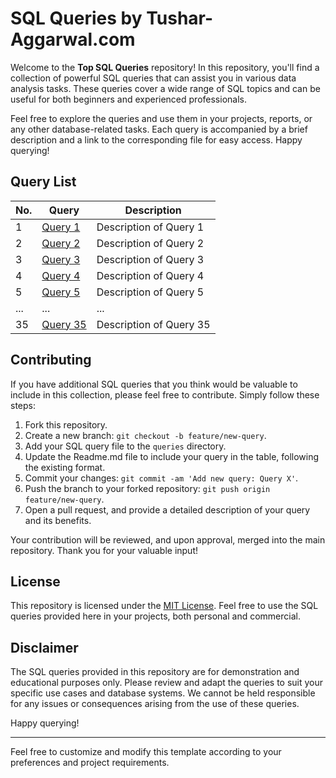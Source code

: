 # SQL Queries by Tushar-Aggarwal.com

Welcome to the **Top SQL Queries** repository! In this repository, you'll find a collection of powerful SQL queries that can assist you in various data analysis tasks. These queries cover a wide range of SQL topics and can be useful for both beginners and experienced professionals.

Feel free to explore the queries and use them in your projects, reports, or any other database-related tasks. Each query is accompanied by a brief description and a link to the corresponding file for easy access. Happy querying!

## Query List

| No. | Query | Description |
| --- | ----- | ----------- |
| 1   | [Query 1](queries/query1.sql) | Description of Query 1 |
| 2   | [Query 2](queries/query2.sql) | Description of Query 2 |
| 3   | [Query 3](queries/query3.sql) | Description of Query 3 |
| 4   | [Query 4](queries/query4.sql) | Description of Query 4 |
| 5   | [Query 5](queries/query5.sql) | Description of Query 5 |
| ... | ... | ... |
| 35  | [Query 35](queries/query35.sql) | Description of Query 35 |

## Contributing

If you have additional SQL queries that you think would be valuable to include in this collection, please feel free to contribute. Simply follow these steps:

1. Fork this repository.
2. Create a new branch: `git checkout -b feature/new-query`.
3. Add your SQL query file to the `queries` directory.
4. Update the Readme.md file to include your query in the table, following the existing format.
5. Commit your changes: `git commit -am 'Add new query: Query X'`.
6. Push the branch to your forked repository: `git push origin feature/new-query`.
7. Open a pull request, and provide a detailed description of your query and its benefits.

Your contribution will be reviewed, and upon approval, merged into the main repository. Thank you for your valuable input!

## License

This repository is licensed under the [MIT License](LICENSE). Feel free to use the SQL queries provided here in your projects, both personal and commercial.

## Disclaimer

The SQL queries provided in this repository are for demonstration and educational purposes only. Please review and adapt the queries to suit your specific use cases and database systems. We cannot be held responsible for any issues or consequences arising from the use of these queries.

Happy querying!

---

Feel free to customize and modify this template according to your preferences and project requirements.